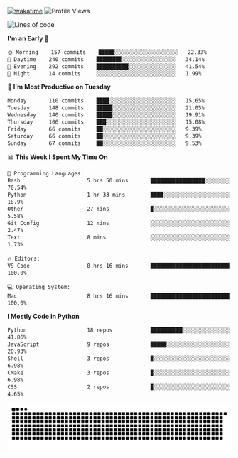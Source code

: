 [![wakatime](https://wakatime.com/badge/user/b920b284-3cde-4cd4-b72e-f7f22d050b16.svg)](https://wakatime.com/@b920b284-3cde-4cd4-b72e-f7f22d050b16)
![Profile Views](http://img.shields.io/badge/Profile%20Views-4586-blue)
<!--START_SECTION:waka-->
![Lines of code](https://img.shields.io/badge/From%20Hello%20World%20I%27ve%20Written--775%20Thousand%20lines%20of%20code-blue)

**I'm an Early 🐤** 

```text
🌞 Morning    157 commits    █████░░░░░░░░░░░░░░░░░░░░   22.33% 
🌆 Daytime    240 commits    ████████░░░░░░░░░░░░░░░░░   34.14% 
🌃 Evening    292 commits    ██████████░░░░░░░░░░░░░░░   41.54% 
🌙 Night      14 commits     ░░░░░░░░░░░░░░░░░░░░░░░░░   1.99%

```
📅 **I'm Most Productive on Tuesday** 

```text
Monday       110 commits    ████░░░░░░░░░░░░░░░░░░░░░   15.65% 
Tuesday      148 commits    █████░░░░░░░░░░░░░░░░░░░░   21.05% 
Wednesday    140 commits    █████░░░░░░░░░░░░░░░░░░░░   19.91% 
Thursday     106 commits    ███░░░░░░░░░░░░░░░░░░░░░░   15.08% 
Friday       66 commits     ██░░░░░░░░░░░░░░░░░░░░░░░   9.39% 
Saturday     66 commits     ██░░░░░░░░░░░░░░░░░░░░░░░   9.39% 
Sunday       67 commits     ██░░░░░░░░░░░░░░░░░░░░░░░   9.53%

```


📊 **This Week I Spent My Time On** 

```text
💬 Programming Languages: 
Bash                     5 hrs 50 mins       █████████████████░░░░░░░░   70.54% 
Python                   1 hr 33 mins        ████░░░░░░░░░░░░░░░░░░░░░   18.9% 
Other                    27 mins             █░░░░░░░░░░░░░░░░░░░░░░░░   5.58% 
Git Config               12 mins             ░░░░░░░░░░░░░░░░░░░░░░░░░   2.47% 
Text                     8 mins              ░░░░░░░░░░░░░░░░░░░░░░░░░   1.73%

🔥 Editors: 
VS Code                  8 hrs 16 mins       █████████████████████████   100.0%

💻 Operating System: 
Mac                      8 hrs 16 mins       █████████████████████████   100.0%

```

**I Mostly Code in Python** 

```text
Python                   18 repos            ██████████░░░░░░░░░░░░░░░   41.86% 
JavaScript               9 repos             █████░░░░░░░░░░░░░░░░░░░░   20.93% 
Shell                    3 repos             █░░░░░░░░░░░░░░░░░░░░░░░░   6.98% 
CMake                    3 repos             █░░░░░░░░░░░░░░░░░░░░░░░░   6.98% 
CSS                      2 repos             █░░░░░░░░░░░░░░░░░░░░░░░░   4.65%

```



<!--END_SECTION:waka-->
![Snake animation](https://raw.githubusercontent.com/timmypidashev/timmypidashev/main/commits.svg)
